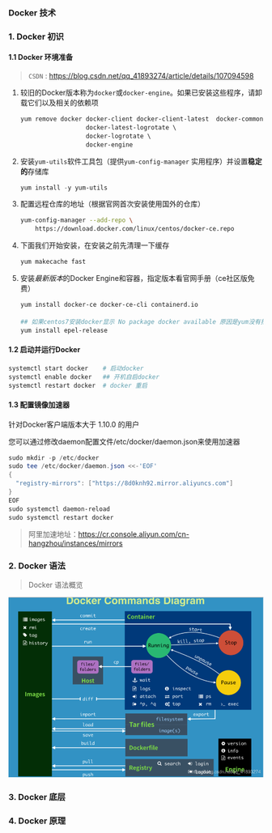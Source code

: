 ### Docker 技术



### 1. Docker 初识

#### 1.1 Docker 环境准备

> ` CSDN ` : https://blog.csdn.net/qq_41893274/article/details/107094598

1. 较旧的Docker版本称为`docker`或`docker-engine`。如果已安装这些程序，请卸载它们以及相关的依赖项

   ```powershell
   yum remove docker docker-client docker-client-latest  docker-common  docker-latest \
                     docker-latest-logrotate \
                     docker-logrotate \
                     docker-engine
   ```

2. 安装`yum-utils`软件工具包（提供`yum-config-manager` 实用程序）并设置**稳定的**存储库

   ```powershell
   yum install -y yum-utils
   ```

3. 配置远程仓库的地址（根据官网首次安装使用国外的仓库）

   ```bash
   yum-config-manager --add-repo \
       https://download.docker.com/linux/centos/docker-ce.repo
   ```

4. 下面我们开始安装，在安装之前先清理一下缓存

   ```bash
   yum makecache fast
   ```

5. 安装*最新版本*的Docker Engine和容器，指定版本看官网手册（ce社区版免费）

   ```bash
   yum install docker-ce docker-ce-cli containerd.io
   
   ## 如果centos7安装docker显示 No package docker available 原因是yum没有找到docker的包，需要epel第三方软件库，运行下面的命令
   yum install epel-release
   ```

#### 1.2 启动并运行Docker

```bash
systemctl start docker    # 启动docker
systemctl enable docker   ## 开机自启docker 
systemctl restart docker  # docker 重启
```

#### 1.3 配置镜像加速器

针对Docker客户端版本大于 1.10.0 的用户

您可以通过修改daemon配置文件/etc/docker/daemon.json来使用加速器

```powershell
sudo mkdir -p /etc/docker
sudo tee /etc/docker/daemon.json <<-'EOF'
{
  "registry-mirrors": ["https://8d0knh92.mirror.aliyuncs.com"]
}
EOF
sudo systemctl daemon-reload
sudo systemctl restart docker
```

> 阿里加速地址：https://cr.console.aliyun.com/cn-hangzhou/instances/mirrors



### 2. Docker 语法

> Docker 语法概览

![image](asserts/1615455058457-12a21be5-14bd-4f5c-a377-70c4d29a4796.png)



### 3. Docker 底层



### 4. Docker 原理 











